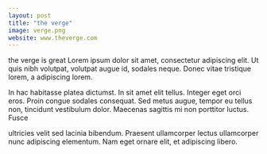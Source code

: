 ```yaml
---
layout: post
title: "the verge"
image: verge.png
website: www.theverge.com
---
```

the verge is great Lorem ipsum dolor sit amet, consectetur adipiscing elit. Ut quis nibh volutpat, volutpat augue id, sodales neque. Donec vitae tristique lorem, a adipiscing lorem. 

In hac habitasse platea dictumst. In sit amet elit tellus. Integer eget orci eros. Proin congue sodales consequat. Sed metus augue, tempor eu tellus non, tincidunt vestibulum dolor. Maecenas sagittis mi non porttitor luctus. Fusce 

ultricies velit sed lacinia bibendum. Praesent ullamcorper lectus ullamcorper nunc adipiscing elementum. Nam eget ornare elit, et adipiscing libero. 

